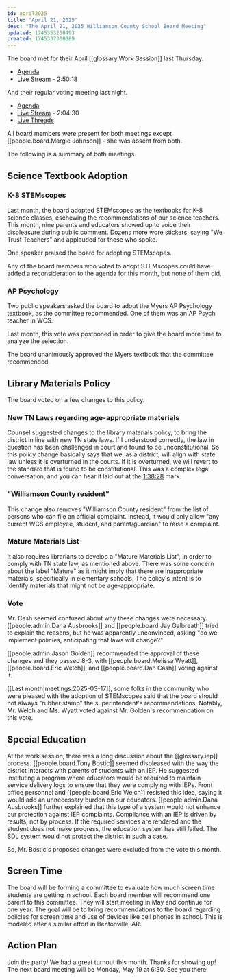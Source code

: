 ```yaml
---
id: april2025
title: "April 21, 2025"
desc: "The April 21, 2025 Williamson County School Board Meeting"
updated: 1745353200493
created: 1745337300089
---
```


The board met for their April [[glossary.Work Session]] last Thursday.

- [Agenda](https://meeting.boeconnect.net/Public/Agenda/566?meeting=684331)
- [Live Stream](https://www.youtube.com/watch?v=zN55GmcJGLo) - 2:50:18

And their regular voting meeting last night.

- [Agenda](https://meeting.boeconnect.net/Public/Agenda/566?meeting=685509)
- [Live Stream](https://www.youtube.com/live/lDN7bknxhX4) - 2:04:30
- [Live Threads](https://www.threads.net/@murribu/post/DIugFlZJcgy)

All board members were present for both meetings except [[people.board.Margie Johnson]] - she was absent from both.

The following is a summary of both meetings.

## Science Textbook Adoption

### K-8 STEMscopes

Last month, the board adopted STEMscopes as the textbooks for K-8 science classes, eschewing the recommendations of our science teachers. This month, nine parents and educators showed up to voice their displeasure during public comment. Dozens more wore stickers, saying "We Trust Teachers" and applauded for those who spoke.

One speaker praised the board for adopting STEMscopes.

Any of the board members who voted to adopt STEMscopes could have added a reconsideration to the agenda for this month, but none of them did.

### AP Psychology

Two public speakers asked the board to adopt the Myers AP Psychology textbook, as the committee recommended. One of them was an AP Psych teacher in WCS.

Last month, this vote was postponed in order to give the board more time to analyze the selection.

The board unanimously approved the Myers textbook that the committee recommended.

## Library Materials Policy

The board voted on a few changes to this policy.

### New TN Laws regarding age-appropriate materials

Counsel suggested changes to the library materials policy, to bring the district in line with new TN state laws. If I understood correctly, the law in question has been challenged in court and found to be unconstitutional. So this policy change basically says that we, as a district, will align with state law unless it is overturned in the courts. If it is overturned, we will revert to the standard that is found to be constitutional. This was a complex legal conversation, and you can hear it laid out at the [1:38:28](https://www.youtube.com/live/lDN7bknxhX4?si=kaIIHPMj1RzN7hLb&t=5908) mark.

### "Williamson County resident"

This change also removes "Williamson County resident" from the list of persons who can file an official complaint. Instead, it would only allow "any current WCS employee, student, and parent/guardian" to raise a complaint.

### Mature Materials List

It also requires librarians to develop a "Mature Materials List", in order to comply with TN state law, as mentioned above. There was some concern about the label "Mature" as it might imply that there are inappropriate materials, specifically in elementary schools. The policy's intent is to identify materials that might not be age-appropriate.

### Vote

Mr. Cash seemed confused about why these changes were necessary. [[people.admin.Dana Ausbrooks]] and [[people.board.Jay Galbreath]] tried to explain the reasons, but he was apparently unconvinced, asking "do we implement policies, anticipating that laws will change?"

[[people.admin.Jason Golden]] recommended the approval of these changes and they passed 8-3, with [[people.board.Melissa Wyatt]], [[people.board.Eric Welch]], and [[people.board.Dan Cash]] voting against it.

[[Last month|meetings.2025-03-17]], some folks in the community who were pleased with the adoption of STEMscopes said that the board should not always "rubber stamp" the superintendent's recommendations. Notably, Mr. Welch and Ms. Wyatt voted against Mr. Golden's recommendation on this vote.

## Special Education

At the work session, there was a long discussion about the [[glossary.iep]] process. [[people.board.Tony Bostic]] seemed displeased with the way the district interacts with parents of students with an IEP. He suggested instituting a program where educators would be required to maintain service delivery logs to ensure that they were complying with IEPs. Front office personnel and [[people.board.Eric Welch]] resisted this idea, saying it would add an unnecessary burden on our educators. [[people.admin.Dana Ausbrooks]] further explained that this type of a system would not enhance our protection against IEP complaints. Compliance with an IEP is driven by results, not by process. If the required services are rendered and the student does not make progress, the education system has still failed. The SDL system would not protect the district in such a case.

So, Mr. Bostic's proposed changes were excluded from the vote this month.

## Screen Time

The board will be forming a committee to evaluate how much screen time students are getting in school. Each board member will recommend one parent to this committee. They will start meeting in May and continue for one year. The goal will be to bring recommendations to the board regarding policies for screen time and use of devices like cell phones in school. This is modeled after a similar effort in Bentonville, AR.

## Action Plan

Join the party! We had a great turnout this month. Thanks for showing up! The next board meeting will be Monday, May 19 at 6:30. See you there!
